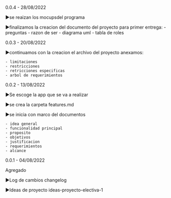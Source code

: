 0.0.4 - 28/08/2022

►se reaizan los mocupsdel programa 

►finalizamos la creacion del documento del proyecto para primer entrega:
    - preguntas 
    - razon de ser 
    - diagrama uml 
    - tabla de roles
    
    
    
    
0.0.3 - 20/08/2022

►continuamos con la creacion el archivo del proyecto anexamos:
  
    - limitaciones
    - restricciones 
    - retricciones especificas 
    - arbol de requerimientos 


0.0.2 - 13/08/2022 

►Se escoge la app que se va a realizar

►se crea la carpeta features.md

►se inicia con marco del documentos 
    
    - idea general 
    - funcionalidad principal
    - proposito
    - objetivos   
    - justificacion
    - requerimientos 
    - alcance


0.0.1 - 04/08/2022

Agregado

►Log de cambios changelog

►Ideas de proyecto ideas-proyecto-electiva-1
